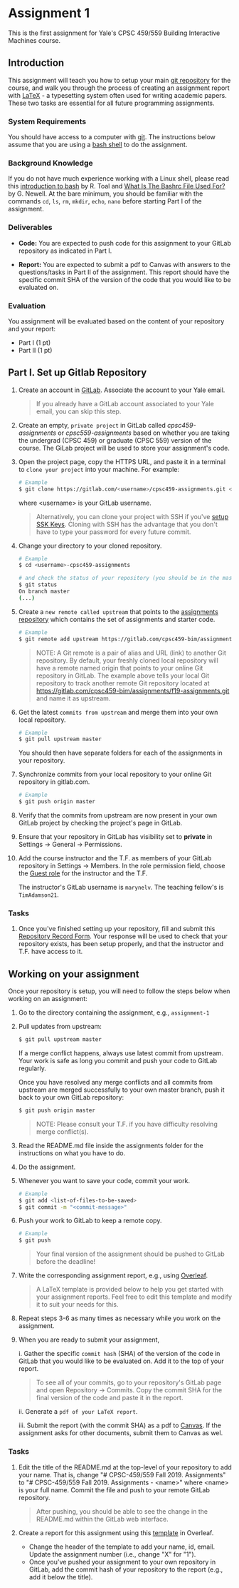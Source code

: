 # Assignment 1

This is the first assignment for Yale's CPSC 459/559 Building Interactive Machines course. 

## Introduction

This assignment will teach you how to setup your main [git repository](https://git-scm.com/) for the course, and walk you through the process of creating an assignment report with [LaTeX](https://www.latex-project.org/) - a typesetting system often used for writing academic papers. These two tasks are essential for all future programming assignments. 

### System Requirements
You should have access to a computer with [git](https://git-scm.com/). The instructions below assume that you are using a [bash shell](https://en.wikipedia.org/wiki/Bash_(Unix_shell)) to do the assignment.


### Background Knowledge

If you do not have much experience working with a Linux shell, please read this 
[introduction to bash](http://cs.lmu.edu/~ray/notes/bash/) by R. Toal and 
[What Is The Bashrc File Used For? ](https://www.lifewire.com/bashrc-file-4101947) by G. Newell. 
At the bare minimum, you should be familiar with the commands `cd`, `ls`, `rm`, `mkdir`, `echo`, `nano` before starting Part I of the assignment.

### Deliverables

* **Code:** You are expected to push code for this assignment to your
GitLab repository as indicated in Part I.

* **Report:** You are expected to submit a pdf to Canvas with answers to the questions/tasks in Part II of the assignment. This report should have the specific commit SHA of the version of the code that you would like to be evaluated on. 

### Evaluation

You assignment will be evaluated based on the content of your repository and your report:

* Part I (1 pt)
* Part II (1 pt)

## Part I. Set up Gitlab Repository

1. Create an account in [GitLab](https://gitlab.com/users/sign_in#register-pane). Associate the account to your Yale email. 

	> If you already have a GitLab account associated to your Yale email, you can skip this step.

2. Create an empty, `private project` in GitLab called *cpsc459-assignments* or  *cpsc559-assignments* based on whether you are taking the undergrad (CPSC 459) or graduate (CPSC 559) version of the course. The GiLab project will be used to store your assignment's code.

2. Open the project page, copy the HTTPS URL, and paste it in a terminal to `clone your project` into your machine. For example:

    ```bash
    # Example
    $ git clone https://gitlab.com/<username>/cpsc459-assignments.git <username>-cpsc459-assignments
    ```

	where \<username\> is your GitLab username.

	> Alternatively, you can clone your project with SSH if you've [setup SSK Keys](https://docs.gitlab.com/ee/ssh/). Cloning with SSH has the advantage that you don't have to type your password for every future commit.


3. Change your directory to your cloned repository.

    ```bash
    # Example
    $ cd <username>-cpsc459-assignments
 
    # and check the status of your repository (you should be in the master branch of your repository)
    $ git status
    On branch master
    (...)
    ```

4. Create a `new remote called upstream` that points to the 
[assignments repository](https://gitlab.com/cpsc459-bim/assignments/f19-assignments.git)
which contains the set of assignments and starter code.

    ```bash
    # Example
    $ git remote add upstream https://gitlab.com/cpsc459-bim/assignments/f19-assignments.git
    ```

    > NOTE: A Git remote is a pair of alias and URL (link) to another Git repository.
    > By default, your freshly cloned local repository will have a remote named 
    > origin that points to your online Git repository in GitLab. 
    > The example above tells your local Git repository to track another remote Git 
    > repository located at https://gitlab.com/cpsc459-bim/assignments/f19-assignments.git
    > and name it as upstream.
    
5. Get the latest `commits from upstream` and merge them into your own local repository.

    ```bash
    # Example
    $ git pull upstream master
    ```
    
	You should then have separate folders for each of the assignments in your repository.

6. Synchronize commits from your local repository to your online Git repository in gitlab.com.

    ```bash
    # Example
    $ git push origin master
    ```

7. Verify that the commits from upstream are now present in your own GitLab project by checking the project's page in GitLab.

8. Ensure that your repository in GitLab has visibility set to **private** in 
Settings -> General -> Permissions.

9. Add the course instructor and the T.F. as members of your GitLab repository in Settings -> Members. In the role permission field, choose the [Guest role](https://docs.gitlab.com/ee/user/permissions.html) for the instructor and the T.F.

	The instructor's GitLab username is `marynelv`. The teaching fellow's is `TimAdamson21`.
    
### Tasks

1. Once you've finished setting up your repository, fill and submit this [Repository Record Form](	https://forms.gle/5sHvKwZJFfeopTqa8). Your response will be used to check that your repository exists, has been setup properly, and that the instructor and T.F. have access to it.

## Working on your assignment

Once your repository is setup, you will need to follow the steps below when working on an assignment:

1. Go to the directory containing the assignment, e.g., `assignment-1`
2. Pull updates from upstream:

	```bash
	$ git pull upstream master
	```
	
	If a merge conflict happens, always use latest
	commit from upstream. Your work is safe as long you commit and push 
	your code to GitLab regularly. 
	
	Once you have resolved any merge conflicts and all commits from
	upstream are merged successfully to your own master branch, push it 
	back to your own GitLab repository:
	
	```bash
	$ git push origin master
	```
	
	> NOTE: Please consult your T.F. if you have difficulty resolving merge conflict(s).

3. Read the README.md file inside the assignments folder for the instructions on what you have to do.
4. Do the assignment. 
5. Whenever you want to save your code, commit your work.

    ```bash
    # Example
    $ git add <list-of-files-to-be-saved>
    $ git commit -m "<commit-message>"
    ```
6. Push your work to GitLab to keep a remote copy.

    ```bash
    # Example
    $ git push
    ```

    > Your final version of the assignment should be pushed to GitLab before the deadline!
    
7. Write the corresponding assignment report, 
e.g., using [Overleaf](https://www.overleaf.com/edu/yale#!overview). 

    > A LaTeX template is provided below to help you get
    started with your assignment reports. Feel free to edit this template and
    modify it to suit your needs for this.
    
8. Repeat steps 3-6 as many times as necessary while you work on the assignment.

9. When you are ready to submit your assignment,
    
    i. Gather the specific `commit hash` (SHA) of the version of the code in GitLab
    that you would like to be evaluated on. Add it to the top of your report. 
    
    > To see all of your commits, go to your repository's GitLab page and open 
    Repository -> Commits. Copy the commit SHA for the final version of the code
    and paste it in the report.
        
    ii. Generate a `pdf of your LaTeX report`.
    
    iii. Submit the report (with the commit SHA) as a pdf to [Canvas](https://yale.instructure.com/courses/51663). If the assignment
    asks for other documents, submit them to Canvas as wel.

### Tasks

1. Edit the title of the README.md at the top-level of your repository to add your name. That is, change "# CPSC-459/559 Fall 2019. Assignments" to "# CPSC-459/559 Fall 2019. Assignments - \<name\>" where \<name\> is your full name. Commit the file and push to your remote GitLab repository.

	> After pushing, you should be able to see the change in the README.md within the GitLab web interface.

2. Create a report for this assignment using this [template]() in Overleaf.
	
	* Change the header of the template to add your name, id, email. Update the assignment number (i.e., change "X" for "1").
	* Once you've pushed your assignment to your own repository in GitLab, add the commit hash of your repository to the report (e.g., add it below the title).


	
	

